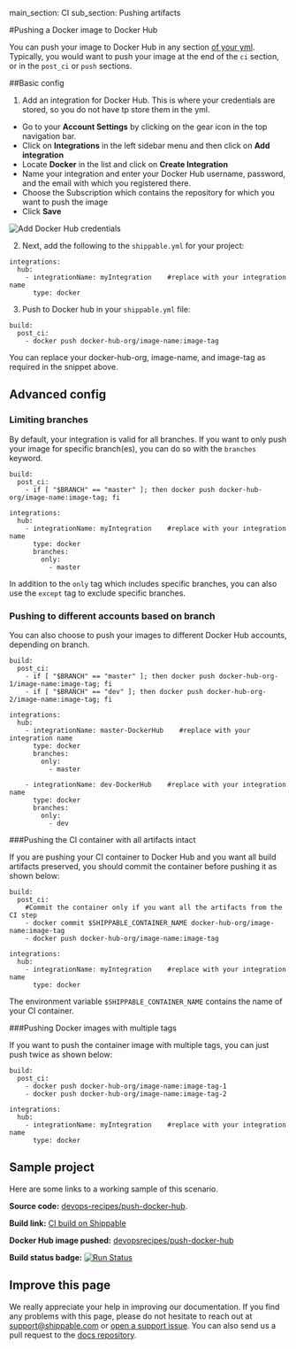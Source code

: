main_section: CI
sub_section: Pushing artifacts

#Pushing a Docker image to Docker Hub

You can push your image to Docker Hub in any section [of your yml](../reference/ci-yml/). Typically, you would want to push your image at the end of the `ci` section, or in the `post_ci` or `push` sections.

##Basic config

1. Add an integration for Docker Hub. This is where your credentials are stored, so you do not have tp store them in the yml.
  - Go to your **Account Settings** by clicking on the gear icon in the top navigation bar.
  - Click on **Integrations** in the left sidebar menu and then click on **Add integration**
  - Locate **Docker** in the list and click on **Create Integration**
  - Name your integration and enter your Docker Hub username, password, and the email with which you registered there.
  - Choose the Subscription which contains the repository for which you want to push the image
  - Click **Save**

  <img src="../../images/ci/docker-hub-integration.png" alt="Add Docker Hub credentials">


2. Next, add the following to the `shippable.yml` for your project:

```
integrations:                               
  hub:
    - integrationName: myIntegration    #replace with your integration name   
      type: docker                        
```

3. Push to Docker hub in your `shippable.yml` file:

```
build:
  post_ci:
    - docker push docker-hub-org/image-name:image-tag
```

You can replace your docker-hub-org, image-name, and image-tag as required in the snippet above.

## Advanced config
### Limiting branches

By default, your integration is valid for all branches. If you want to only push your image for specific branch(es), you can do so with the `branches` keyword.

```
build:
  post_ci:
    - if [ "$BRANCH" == "master" ]; then docker push docker-hub-org/image-name:image-tag; fi

integrations:                               
  hub:
    - integrationName: myIntegration    #replace with your integration name   
      type: docker    
      branches:
        only:
          - master

```
In addition to the `only` tag which includes specific branches, you can also use the `except` tag to exclude specific branches.

### Pushing to different accounts based on branch

You can also choose to push your images to different Docker Hub accounts, depending on branch.

```
build:
  post_ci:
    - if [ "$BRANCH" == "master" ]; then docker push docker-hub-org-1/image-name:image-tag; fi
    - if [ "$BRANCH" == "dev" ]; then docker push docker-hub-org-2/image-name:image-tag; fi

integrations:                               
  hub:
    - integrationName: master-DockerHub    #replace with your integration name   
      type: docker    
      branches:
        only:
          - master

    - integrationName: dev-DockerHub    #replace with your integration name   
      type: docker    
      branches:
        only:
          - dev

```


###Pushing the CI container with all artifacts intact

If you are pushing your CI container to Docker Hub and you want all build artifacts preserved, you should commit the container before pushing it as shown below:

```
build:
  post_ci:
    #Commit the container only if you want all the artifacts from the CI step
    - docker commit $SHIPPABLE_CONTAINER_NAME docker-hub-org/image-name:image-tag
    - docker push docker-hub-org/image-name:image-tag

integrations:                               
  hub:
    - integrationName: myIntegration    #replace with your integration name   
      type: docker              
```

The environment variable `$SHIPPABLE_CONTAINER_NAME` contains the name of your CI container.

###Pushing Docker images with multiple tags

If you want to push the container image with multiple tags, you can just push twice as shown below:


```
build:
  post_ci:
    - docker push docker-hub-org/image-name:image-tag-1
    - docker push docker-hub-org/image-name:image-tag-2

integrations:                               
  hub:
    - integrationName: myIntegration    #replace with your integration name   
      type: docker

```

## Sample project

Here are some links to a working sample of this scenario.

**Source code:**  [devops-recipes/push-docker-hub](https://github.com/devops-recipes/push-docker-hub).

**Build link:** [CI build on Shippable](https://app.shippable.com/github/devops-recipes/push-docker-hub/runs/1/1/console)

**Docker Hub image pushed:** [devopsrecipes/push-docker-hub](https://hub.docker.com/r/devopsrecipes/push-docker-hub/)

**Build status badge:** [![Run Status](https://api.shippable.com/projects/58f002c7c585000700aef8ca/badge?branch=master)](https://app.shippable.com/github/devops-recipes/push-docker-hub)


## Improve this page

We really appreciate your help in improving our documentation. If you find any problems with this page, please do not hesitate to reach out at [support@shippable.com](mailto:support@shippable.com) or [open a support issue](https://www.github.com/Shippable/support/issues). You can also send us a pull request to the [docs repository](https://www.github.com/Shippable/docs).
